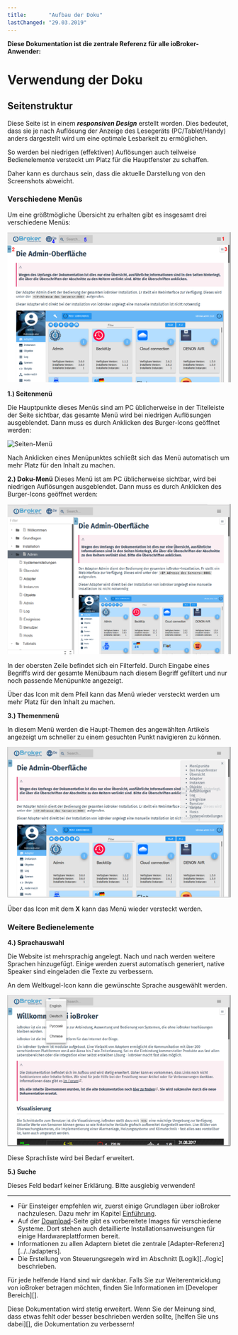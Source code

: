```yaml
---
title:       "Aufbau der Doku"
lastChanged: "29.03.2019"
---
```


**Diese Dokumentation ist die zentrale Referenz für alle ioBroker-Anwender:**

# Verwendung der Doku

## Seitenstruktur
Diese Seite ist in einem ***responsiven Design*** erstellt worden. Dies bedeutet, dass sie je nach
Auflösung der Anzeige des Lesegeräts (PC/Tablet/Handy) anders dargestellt wird um eine optimale
Lesbarkeit zu ermöglichen.

So werden bei niedrigen (effektiven) Auflösungen auch teilweise Bedienelemente versteckt um
Platz für die Hauptfenster zu schaffen.

Daher kann es durchaus sein, dass die aktuelle Darstellung von den Screenshots abweicht.

### Verschiedene Menüs
Um eine größtmögliche Übersicht zu erhalten gibt es insgesamt drei verschiedene Menüs:

![Seiten-Menüs](media/Seite_numbers.png)


**1.) Seitenmenü**

Die Hauptpunkte dieses Menüs sind am PC üblicherweise in der Titelleiste der Seite sichtbar, 
das gesamte Menü wird bei niedrigen Auflösungen ausgeblendet. Dann  muss es durch 
Anklicken des Burger-Icons geöffnet werden:

![Seiten-Menü](media/Seitenmenu.png)

Nach Anklicken eines Menüpunktes schließt sich das Menü automatisch um mehr Platz 
für den Inhalt zu machen.


**2.) Doku-Menü**
Dieses Menü ist am PC üblicherweise sichtbar, wird bei niedrigen Auflösungen 
ausgeblendet. Dann  muss es durch Anklicken des Burger-Icons geöffnet werden:

![Doku-Menü](media/Dokumenu.png)

In der obersten Zeile befindet sich ein Filterfeld. Durch Eingabe eines Begriffs wird der 
gesamte Menübaum nach diesem Begriff gefiltert und nur noch passende Menüpunkte 
angezeigt.

Über das Icon mit dem Pfeil kann das Menü wieder versteckt werden um mehr Platz 
für den Inhalt zu machen.

**3.) Themenmenü**

In diesem Menü werden die Haupt-Themen des angewählten Artikels angezeigt um
schneller zu einem gesuchten Punkt navigieren zu können.

![Themen-Menü](media/Themenmenu.png)

Über das Icon mit dem **X** kann das Menü wieder versteckt werden.

### Weitere Bedienelemente
**4.) Sprachauswahl**

Die Website ist mehrsprachig angelegt. Nach und nach werden weitere Sprachen hinzugefügt.
Einige werden zuerst automatisch generiert, native Speaker sind eingeladen die Texte zu verbessern.

An dem Weltkugel-Icon kann die gewünschte Sprache ausgewählt werden.

![Sprachauswahl](media/Languages.png)

Diese Sprachliste wird bei Bedarf erweitert.


**5.) Suche**

Dieses Feld bedarf keiner Erklärung. Bitte ausgiebig verwenden!

---


* Für Einsteiger empfehlen wir, zuerst einige Grundlagen über ioBroker nachzulesen. 
Dazu mehr im Kapitel [Einführung](#Einführung).
* Auf der [Download](../../download)-Seite gibt es vorbereitete Images für verschiedene Systeme. 
Dort stehen auch detaillierte Installationsanweisungen für einige Hardwareplattformen bereit.
* Informationen zu allen Adaptern bietet die zentrale [Adapter-Referenz][../../adapters].
* Die Erstellung von Steuerungsregeln wird im Abschnitt [Logik][../logic] beschrieben.

Für jede helfende Hand sind wir dankbar. Falls Sie zur Weiterentwicklung von ioBroker betragen möchten, finden Sie Informationen im [Developer Bereich][].

Diese Dokumentation wird stetig erweitert. Wenn Sie der Meinung sind, dass etwas fehlt oder besser beschrieben werden sollte, [helfen Sie uns dabei][], die Dokumentation zu verbessern!



